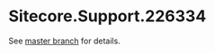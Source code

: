 # Sitecore.Support.226334

See [master branch](https://github.com/sitecoresupport/Sitecore.Support.226334) for details.